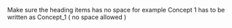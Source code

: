 Make sure the heading items has no space
for example Concept 1 has to be written as Concept_1 ( no space allowed )
